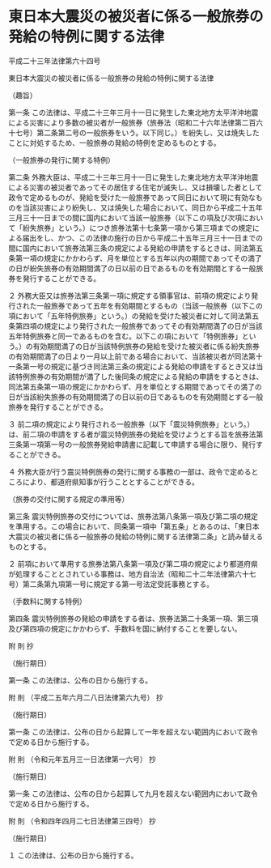 # 東日本大震災の被災者に係る一般旅券の発給の特例に関する法律

平成二十三年法律第六十四号

東日本大震災の被災者に係る一般旅券の発給の特例に関する法律

（趣旨）

第一条 この法律は、平成二十三年三月十一日に発生した東北地方太平洋沖地震による災害により多数の被災者が一般旅券（旅券法（昭和二十六年法律第二百六十七号）第二条第二号の一般旅券をいう。以下同じ。）を紛失し、又は焼失したことに対処するため、一般旅券の発給の特例を定めるものとする。

（一般旅券の発行に関する特例）

第二条 外務大臣は、平成二十三年三月十一日に発生した東北地方太平洋沖地震による災害の被災者であってその居住する住宅が滅失し、又は損壊した者として政令で定めるものが、発給を受けた一般旅券であって同日において現に有効なものを当該災害により紛失し、又は焼失した場合において、同日から平成二十五年三月三十一日までの間に国内において当該一般旅券（以下この項及び次項において「紛失旅券」という。）につき旅券法第十七条第一項から第三項までの規定による届出をし、かつ、この法律の施行の日から平成二十五年三月三十一日までの間に国内において旅券法第三条の規定による発給の申請をするときは、同法第五条第一項の規定にかかわらず、月を単位とする五年以内の期間であってその満了の日が紛失旅券の有効期間満了の日以前の日であるものを有効期間とする一般旅券を発行することができる。

２ 外務大臣又は旅券法第三条第一項に規定する領事官は、前項の規定により発行された一般旅券であって五年を有効期間とするもの（当該一般旅券（以下この項において「五年特例旅券」という。）の発給を受けた被災者に対して同法第五条第四項の規定により発行された一般旅券であってその有効期間満了の日が当該五年特例旅券と同一であるものを含む。以下この項において「特例旅券」という。）の有効期間満了の日が当該特例旅券の発給を受けた被災者に係る紛失旅券の有効期間満了の日より一月以上前である場合において、当該被災者が同法第十一条第一号の規定に基づき同法第三条の規定による発給の申請をするとき又は当該特例旅券の有効期間が満了した後同条の規定による発給の申請をするときは、同法第五条第一項の規定にかかわらず、月を単位とする期間であってその満了の日が当該紛失旅券の有効期間満了の日以前の日であるものを有効期間とする一般旅券を発行することができる。

３ 前二項の規定により発行される一般旅券（以下「震災特例旅券」という。）は、前二項の申請をする者が震災特例旅券の発給を受けようとする旨を旅券法第三条第一項第一号の一般旅券発給申請書に記載して申請する場合に限り、発行することができる。

４ 外務大臣が行う震災特例旅券の発行に関する事務の一部は、政令で定めるところにより、都道府県知事が行うこととすることができる。

（旅券の交付に関する規定の準用等）

第三条 震災特例旅券の交付については、旅券法第八条第一項及び第二項の規定を準用する。この場合において、同条第一項中「第五条」とあるのは、「東日本大震災の被災者に係る一般旅券の発給の特例に関する法律第二条」と読み替えるものとする。

２ 前項において準用する旅券法第八条第一項及び第二項の規定により都道府県が処理することとされている事務は、地方自治法（昭和二十二年法律第六十七号）第二条第九項第一号に規定する第一号法定受託事務とする。

（手数料に関する特例）

第四条 震災特例旅券の発給の申請をする者は、旅券法第二十条第一項、第三項及び第四項の規定にかかわらず、手数料を国に納付することを要しない。

附 則 抄

（施行期日）

第一条 この法律は、公布の日から施行する。

附 則 （平成二五年六月二八日法律第六九号） 抄

（施行期日）

第一条 この法律は、公布の日から起算して一年を超えない範囲内において政令で定める日から施行する。

附 則 （令和元年五月三一日法律第一六号） 抄

（施行期日）

第一条 この法律は、公布の日から起算して九月を超えない範囲内において政令で定める日から施行する。

附 則 （令和四年四月二七日法律第三四号） 抄

（施行期日）

１ この法律は、公布の日から施行する。

